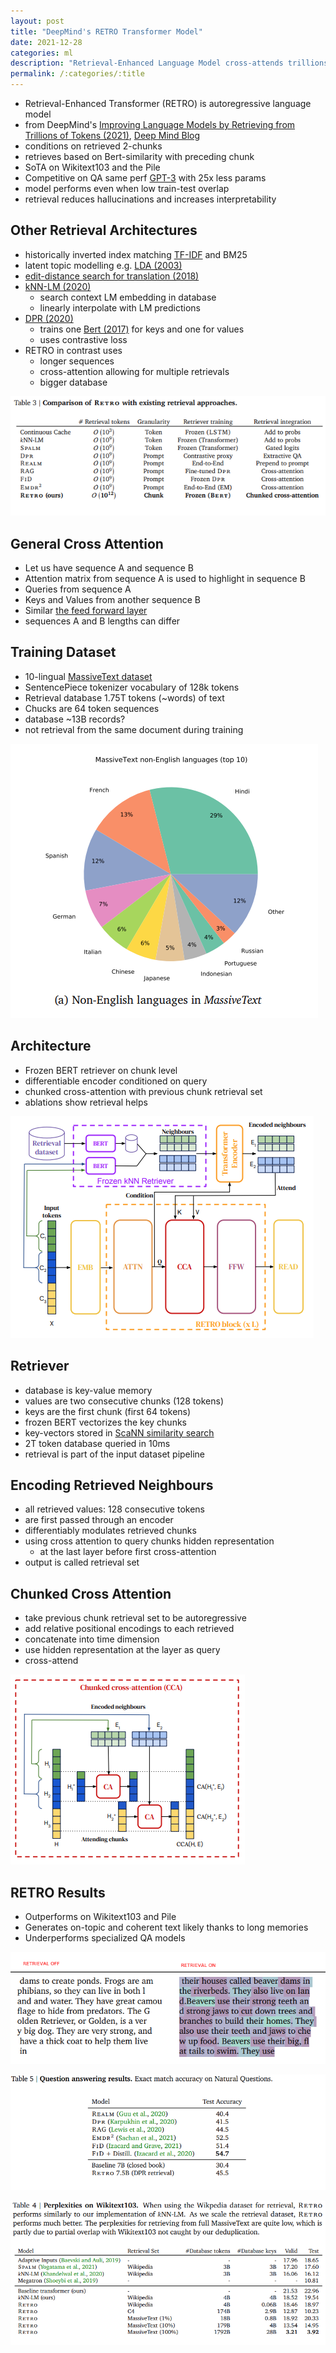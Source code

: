 ```yaml
---
layout: post
title: "DeepMind's RETRO Transformer Model"
date: 2021-12-28
categories: ml
description: "Retrieval-Enhanced Language Model cross-attends trillions of tokens for Wikitext103 SoTA."
permalink: /:categories/:title
---
```


- Retrieval-Enhanced Transformer (RETRO) is autoregressive language model
- from DeepMind's [Improving Language Models by Retrieving from Trillions of Tokens (2021)](https://arxiv.org/pdf/2112.04426v1.pdf), [Deep Mind Blog](https://deepmind.com/research/publications/2021/improving-language-models-by-retrieving-from-trillions-of-tokens)
- conditions on retrieved 2-chunks
- retrieves based on Bert-similarity with preceding chunk
- SoTA on Wikitext103 and the Pile 
- Competitive on QA same perf [GPT-3](https://arxiv.org/pdf/2005.14165.pdf) with 25x less params
- model performs even when low train-test overlap
- retrieval reduces hallucinations and increases interpretability


## Other Retrieval Architectures
- historically inverted index matching [TF-IDF](https://en.wikipedia.org/wiki/Tf%E2%80%93idf) and BM25
- latent topic modelling e.g. [LDA (2003)](https://www.jmlr.org/papers/volume3/blei03a/blei03a.pdf)
- [edit-distance search for translation (2018)](https://arxiv.org/pdf/1705.07267.pdf)
- [kNN-LM (2020)](https://openreview.net/forum?id=HklBjCEKvH)
  - search context LM embedding in database
  - linearly interpolate with LM predictions
- [DPR (2020)](https://aclanthology.org/2020.emnlp-main.550.pdf)
  - trains one [Bert (2017)](https://arxiv.org/pdf/1706.03762.pdf) for keys and one for values
  - uses contrastive loss
- RETRO in contrast uses
  - longer sequences
  - cross-attention allowing for multiple retrievals
  - bigger database

![retrieval transformer comparison](/images/retrieval-transformer-comparison.png)


## General Cross Attention
- Let us have sequence A and sequence B
- Attention matrix from sequence A is used to highlight in sequence B
- Queries from sequence A
- Keys and Values from another sequence B
- Similar [the feed forward layer](/ml/Feed-Forward-Self-Attendion-Key-Value-Memory)
- sequences A and B lengths can differ


## Training Dataset
- 10-lingual [MassiveText dataset](https://storage.googleapis.com/deepmind-media/research/language-research/Training%20Gopher.pdf)
- SentencePiece tokenizer vocabulary of 128k tokens
- Retrieval database 1.75T tokens (~words) of text
- Chucks are 64 token sequences
- database ~13B records? 
- not retrieval from the same document during training

![MassiveText dataset 10 languages](/images/retrieval-transformer-massive-text.png)

 
## Architecture
- Frozen BERT retriever on chunk level
- differentiable encoder conditioned on query
- chunked cross-attention with previous chunk retrieval set 
- ablations show retrieval helps

![retriever transformer achitecture](/images/retriever-transformer-architecture.png)


## Retriever
- database is key-value memory
- values are two consecutive chunks (128 tokens)
- keys are the first chunk (first 64 tokens)
- frozen BERT vectorizes the key chunks
- key-vectors stored in [ScaNN similarity search](https://github.com/google-research/google-research/tree/master/scann)
- 2T token database queried in 10ms
- retrieval is part of the input dataset pipeline


## Encoding Retrieved Neighbours
- all retrieved values: 128 consecutive tokens
- are first passed through an encoder
- differentiably modulates retrieved chunks
- using cross attention to query chunks hidden representation
  - at the last layer before first cross-attention
- output is called retrieval set


## Chunked Cross Attention
- take previous chunk retrieval set to be autoregressive
- add relative positional encodings to each retrieved 
- concatenate into time dimension
- use hidden representation at the layer as query
- cross-attend 

![retrieval transformer](/images/retrieval-transformer-cross-attention.png)


## RETRO Results
- Outperforms on Wikitext103 and Pile
- Generates on-topic and coherent text likely thanks to long memories
- Underperforms specialized QA models 

![RETRO generated text keeps on topic thanks to longer sequences](/images/retrieval-transformer-generated-text.png)

![RETRO question answering results](/images/retrieval-transformer-qa-results.png)

![RETRO Wikitext103](/images/retrieval-transformer-wikitext103-results.png)